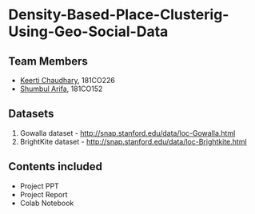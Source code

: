 # Density-Based-Place-Clusterig-Using-Geo-Social-Data

## Team Members
- [Keerti Chaudhary](https://github.com/keerti2001/), 181CO226
- [Shumbul Arifa](https://github.com/shumbul), 181CO152

## Datasets
1. Gowalla dataset - http://snap.stanford.edu/data/loc-Gowalla.html
2. BrightKite dataset - http://snap.stanford.edu/data/loc-Brightkite.html

## Contents included
- Project PPT
- Project Report
- Colab Notebook
